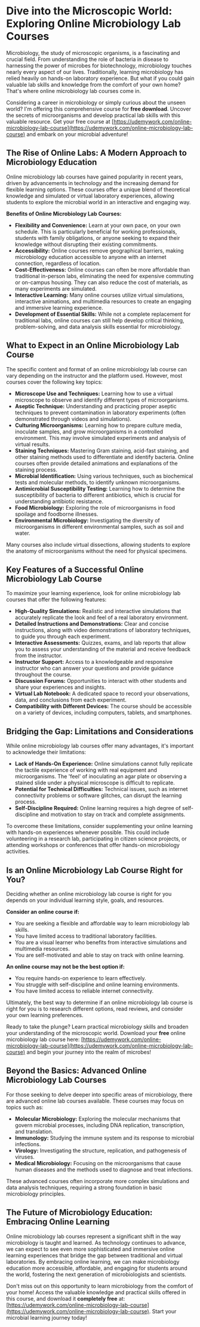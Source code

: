 # Dive into the Microscopic World: Exploring Online Microbiology Lab Courses

Microbiology, the study of microscopic organisms, is a fascinating and crucial field. From understanding the role of bacteria in disease to harnessing the power of microbes for biotechnology, microbiology touches nearly every aspect of our lives. Traditionally, learning microbiology has relied heavily on hands-on laboratory experience. But what if you could gain valuable lab skills and knowledge from the comfort of your own home? That's where online microbiology lab courses come in.

Considering a career in microbiology or simply curious about the unseen world? I'm offering this comprehensive course for **free download**. Uncover the secrets of microorganisms and develop practical lab skills with this valuable resource. Get your free course at [https://udemywork.com/online-microbiology-lab-course](https://udemywork.com/online-microbiology-lab-course) and embark on your microbial adventure!

## The Rise of Online Labs: A Modern Approach to Microbiology Education

Online microbiology lab courses have gained popularity in recent years, driven by advancements in technology and the increasing demand for flexible learning options. These courses offer a unique blend of theoretical knowledge and simulated or virtual laboratory experiences, allowing students to explore the microbial world in an interactive and engaging way.

**Benefits of Online Microbiology Lab Courses:**

*   **Flexibility and Convenience:** Learn at your own pace, on your own schedule. This is particularly beneficial for working professionals, students with family obligations, or anyone seeking to expand their knowledge without disrupting their existing commitments.
*   **Accessibility:** Online courses remove geographical barriers, making microbiology education accessible to anyone with an internet connection, regardless of location.
*   **Cost-Effectiveness:** Online courses can often be more affordable than traditional in-person labs, eliminating the need for expensive commuting or on-campus housing. They can also reduce the cost of materials, as many experiments are simulated.
*   **Interactive Learning:** Many online courses utilize virtual simulations, interactive animations, and multimedia resources to create an engaging and immersive learning experience.
*   **Development of Essential Skills:** While not a complete replacement for traditional labs, online courses can still help develop critical thinking, problem-solving, and data analysis skills essential for microbiology.

## What to Expect in an Online Microbiology Lab Course

The specific content and format of an online microbiology lab course can vary depending on the instructor and the platform used. However, most courses cover the following key topics:

*   **Microscope Use and Techniques:** Learning how to use a virtual microscope to observe and identify different types of microorganisms.
*   **Aseptic Technique:** Understanding and practicing proper aseptic techniques to prevent contamination in laboratory experiments (often demonstrated through videos and simulations).
*   **Culturing Microorganisms:** Learning how to prepare culture media, inoculate samples, and grow microorganisms in a controlled environment. This may involve simulated experiments and analysis of virtual results.
*   **Staining Techniques:** Mastering Gram staining, acid-fast staining, and other staining methods used to differentiate and identify bacteria. Online courses often provide detailed animations and explanations of the staining process.
*   **Microbial Identification:** Using various techniques, such as biochemical tests and molecular methods, to identify unknown microorganisms.
*   **Antimicrobial Susceptibility Testing:** Learning how to determine the susceptibility of bacteria to different antibiotics, which is crucial for understanding antibiotic resistance.
*   **Food Microbiology:** Exploring the role of microorganisms in food spoilage and foodborne illnesses.
*   **Environmental Microbiology:** Investigating the diversity of microorganisms in different environmental samples, such as soil and water.

Many courses also include virtual dissections, allowing students to explore the anatomy of microorganisms without the need for physical specimens.

## Key Features of a Successful Online Microbiology Lab Course

To maximize your learning experience, look for online microbiology lab courses that offer the following features:

*   **High-Quality Simulations:** Realistic and interactive simulations that accurately replicate the look and feel of a real laboratory environment.
*   **Detailed Instructions and Demonstrations:** Clear and concise instructions, along with video demonstrations of laboratory techniques, to guide you through each experiment.
*   **Interactive Assessments:** Quizzes, exams, and lab reports that allow you to assess your understanding of the material and receive feedback from the instructor.
*   **Instructor Support:** Access to a knowledgeable and responsive instructor who can answer your questions and provide guidance throughout the course.
*   **Discussion Forums:** Opportunities to interact with other students and share your experiences and insights.
*   **Virtual Lab Notebook:** A dedicated space to record your observations, data, and conclusions from each experiment.
*   **Compatibility with Different Devices:** The course should be accessible on a variety of devices, including computers, tablets, and smartphones.

## Bridging the Gap: Limitations and Considerations

While online microbiology lab courses offer many advantages, it's important to acknowledge their limitations:

*   **Lack of Hands-On Experience:** Online simulations cannot fully replicate the tactile experience of working with real equipment and microorganisms. The 'feel' of inoculating an agar plate or observing a stained slide under a physical microscope is difficult to replicate.
*   **Potential for Technical Difficulties:** Technical issues, such as internet connectivity problems or software glitches, can disrupt the learning process.
*   **Self-Discipline Required:** Online learning requires a high degree of self-discipline and motivation to stay on track and complete assignments.

To overcome these limitations, consider supplementing your online learning with hands-on experiences whenever possible. This could include volunteering in a research lab, participating in citizen science projects, or attending workshops or conferences that offer hands-on microbiology activities.

## Is an Online Microbiology Lab Course Right for You?

Deciding whether an online microbiology lab course is right for you depends on your individual learning style, goals, and resources.

**Consider an online course if:**

*   You are seeking a flexible and affordable way to learn microbiology lab skills.
*   You have limited access to traditional laboratory facilities.
*   You are a visual learner who benefits from interactive simulations and multimedia resources.
*   You are self-motivated and able to stay on track with online learning.

**An online course may not be the best option if:**

*   You require hands-on experience to learn effectively.
*   You struggle with self-discipline and online learning environments.
*   You have limited access to reliable internet connectivity.

Ultimately, the best way to determine if an online microbiology lab course is right for you is to research different options, read reviews, and consider your own learning preferences.

Ready to take the plunge? Learn practical microbiology skills and broaden your understanding of the microscopic world. Download your **free** online microbiology lab course here: [https://udemywork.com/online-microbiology-lab-course](https://udemywork.com/online-microbiology-lab-course) and begin your journey into the realm of microbes!

## Beyond the Basics: Advanced Online Microbiology Lab Courses

For those seeking to delve deeper into specific areas of microbiology, there are advanced online lab courses available. These courses may focus on topics such as:

*   **Molecular Microbiology:** Exploring the molecular mechanisms that govern microbial processes, including DNA replication, transcription, and translation.
*   **Immunology:** Studying the immune system and its response to microbial infections.
*   **Virology:** Investigating the structure, replication, and pathogenesis of viruses.
*   **Medical Microbiology:** Focusing on the microorganisms that cause human diseases and the methods used to diagnose and treat infections.

These advanced courses often incorporate more complex simulations and data analysis techniques, requiring a strong foundation in basic microbiology principles.

## The Future of Microbiology Education: Embracing Online Learning

Online microbiology lab courses represent a significant shift in the way microbiology is taught and learned. As technology continues to advance, we can expect to see even more sophisticated and immersive online learning experiences that bridge the gap between traditional and virtual laboratories. By embracing online learning, we can make microbiology education more accessible, affordable, and engaging for students around the world, fostering the next generation of microbiologists and scientists.

Don't miss out on this opportunity to learn microbiology from the comfort of your home! Access the valuable knowledge and practical skills offered in this course, and download it **completely free** at: [https://udemywork.com/online-microbiology-lab-course](https://udemywork.com/online-microbiology-lab-course). Start your microbial learning journey today!
